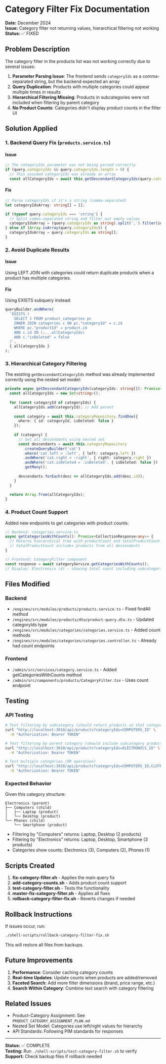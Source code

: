 # Category Filter Fix Documentation

**Date:** December 2024  
**Issue:** Category filter not returning values, hierarchical filtering not working  
**Status:** ✅ FIXED  

## Problem Description

The category filter in the products list was not working correctly due to several issues:

1. **Parameter Parsing Issue**: The frontend sends `categoryIds` as a comma-separated string, but the backend expected an array
2. **Query Duplication**: Products with multiple categories could appear multiple times in results
3. **Hierarchical Filtering Missing**: Products in subcategories were not included when filtering by parent category
4. **No Product Counts**: Categories didn't display product counts in the filter UI

## Solution Applied

### 1. Backend Query Fix (`products.service.ts`)

#### Issue
```typescript
// The categoryIds parameter was not being parsed correctly
if (query.categoryIds && query.categoryIds.length > 0) {
  // This assumed categoryIds was already an array
  const allCategoryIds = await this.getDescendantCategoryIds(query.categoryIds);
```

#### Fix
```typescript
// Parse categoryIds if it's a string (comma-separated)
let categoryIdsArray: string[] = [];

if (typeof query.categoryIds === 'string') {
  // Split comma-separated string and filter out empty values
  categoryIdsArray = (query.categoryIds as string).split(',').filter(id => id.trim());
} else if (Array.isArray(query.categoryIds)) {
  categoryIdsArray = query.categoryIds as string[];
}
```

### 2. Avoid Duplicate Results

#### Issue
Using LEFT JOIN with categories could return duplicate products when a product has multiple categories.

#### Fix
Using EXISTS subquery instead:
```typescript
queryBuilder.andWhere(
  `EXISTS (
    SELECT 1 FROM product_categories pc
    INNER JOIN categories c ON pc."categoryId" = c.id
    WHERE pc."productId" = product.id
    AND c.id IN (:...allCategoryIds)
    AND c."isDeleted" = false
  )`,
  { allCategoryIds }
);
```

### 3. Hierarchical Category Filtering

The existing `getDescendantCategoryIds` method was already implemented correctly using the nested set model:

```typescript
private async getDescendantCategoryIds(categoryIds: string[]): Promise<string[]> {
  const allCategoryIds = new Set<string>();
  
  for (const categoryId of categoryIds) {
    allCategoryIds.add(categoryId); // Add parent
    
    const category = await this.categoryRepository.findOne({
      where: { id: categoryId, isDeleted: false }
    });
    
    if (category) {
      // Get all descendants using nested set
      const descendants = await this.categoryRepository
        .createQueryBuilder('cat')
        .where('cat.left > :left', { left: category.left })
        .andWhere('cat.right < :right', { right: category.right })
        .andWhere('cat.isDeleted = :isDeleted', { isDeleted: false })
        .getMany();
      
      descendants.forEach(desc => allCategoryIds.add(desc.id));
    }
  }
  
  return Array.from(allCategoryIds);
}
```

### 4. Product Count Support

Added new endpoints to get categories with product counts:

```typescript
// Backend: categories.service.ts
async getCategoriesWithCounts(): Promise<CollectionResponse<any>> {
  // Returns hierarchical tree with productCount and totalProductCount
  // totalProductCount includes products from all descendants
}

// Frontend: CategoryFilter component
const response = await categoryService.getCategoriesWithCounts();
// Display: Electronics (4) - showing total count including subcategories
```

## Files Modified

### Backend
- `/engines/src/modules/products/products.service.ts` - Fixed findAll method
- `/engines/src/modules/products/dto/product-query.dto.ts` - Updated categoryIds type
- `/engines/src/modules/categories/categories.service.ts` - Added count methods
- `/engines/src/modules/categories/categories.controller.ts` - Already had count endpoints

### Frontend
- `/admin/src/services/category.service.ts` - Added getCategoriesWithCounts method
- `/admin/src/components/products/CategoryFilter.tsx` - Uses count endpoint

## Testing

### API Testing
```bash
# Test filtering by subcategory (should return products in that category only)
curl "http://localhost:3010/api/products?categoryIds=COMPUTERS_ID" \
  -H "Authorization: Bearer TOKEN"

# Test filtering by parent category (should include subcategory products)
curl "http://localhost:3010/api/products?categoryIds=ELECTRONICS_ID" \
  -H "Authorization: Bearer TOKEN"

# Test multiple categories (OR operation)
curl "http://localhost:3010/api/products?categoryIds=COMPUTERS_ID,CLOTHING_ID" \
  -H "Authorization: Bearer TOKEN"
```

### Expected Behavior

Given this category structure:
```
Electronics (parent)
├── Computers (child)
│   ├── Laptop (product)
│   └── Desktop (product)
└── Phones (child)
    └── Smartphone (product)
```

- Filtering by "Computers" returns: Laptop, Desktop (2 products)
- Filtering by "Electronics" returns: Laptop, Desktop, Smartphone (3 products)
- Categories show counts: Electronics (3), Computers (2), Phones (1)

## Scripts Created

1. **fix-category-filter.sh** - Applies the main query fix
2. **add-category-counts.sh** - Adds product count support
3. **test-category-filter.sh** - Tests the functionality
4. **master-fix-category-filter.sh** - Applies all fixes
5. **rollback-category-filter-fix.sh** - Reverts changes if needed

## Rollback Instructions

If issues occur, run:
```bash
./shell-scripts/rollback-category-filter-fix.sh
```

This will restore all files from backups.

## Future Improvements

1. **Performance**: Consider caching category counts
2. **Real-time Updates**: Update counts when products are added/removed
3. **Faceted Search**: Add more filter dimensions (brand, price range, etc.)
4. **Search Within Category**: Combine text search with category filtering

## Related Issues

- Product-Category Assignment: See `PRODUCT_CATEGORY_ASSIGNMENT_PLAN.md`
- Nested Set Model: Categories use left/right values for hierarchy
- API Standards: Following PIM standards for responses

---

**Status:** ✅ COMPLETE  
**Testing:** Run `./shell-scripts/test-category-filter.sh` to verify  
**Support:** Check backup files if rollback needed
